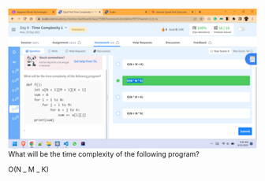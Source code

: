 ![1664078252736](image/Q5.QuizFindTimeComplexity-1/1664078252736.png)What will be the time complexity of the following program?

O(N _ M _ K)
